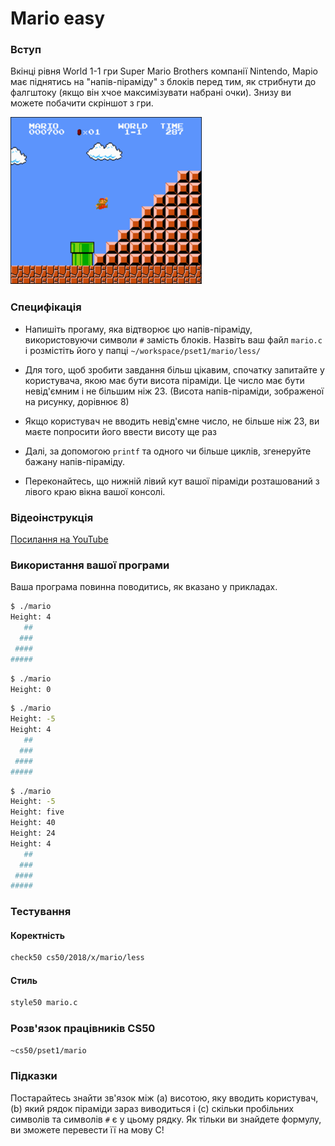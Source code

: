 # Mario easy

### Вступ

Вкінці рівня World 1-1 гри Super Mario Brothers компанії Nintendo, Маріо має піднятись на "напів-піраміду" з блоків перед тим, як
стрибнути до фалгштоку (якщо він хчое максимізувати набрані очки). Знизу ви можете побачити скріншот з гри.
 
![Sorry, image not found](../resources/mario-easy.png)

### Специфікація

* Напишіть прогаму, яка відтворює цю напів-піраміду, використовуючи символи `#` замість блоків. Назвіть ваш файл `mario.c` і розмістіть його у папці
`~/workspace/pset1/mario/less/`

* Для того, щоб зробити завдання більш цікавим, спочатку запитайте у користувача, якою має бути висота піраміди. Це число має бути невід'ємним
і не більшим ніж 23. (Висота напів-піраміди, зображеної на рисунку, дорівнює 8)

* Якщо користувач не вводить невід'ємне число, не більше ніж 23, ви маєте попросити його ввести висоту ще раз

* Далі, за допомогою `printf` та одного чи більше циклів, згенеруйте бажану напів-піраміду. 

* Переконайтесь, що нижній лівий кут вашої піраміди розташований з лівого краю вікна вашої консолі.

### Відеоінструкція

[Посилання на YouTube](https://www.youtube.com/watch?v=EGWRG5e1O2s)

### Використання вашої програми

Ваша програма повинна поводитись, як вказано у прикладах.

``` bash
$ ./mario
Height: 4
   ##
  ###
 ####
#####
```

``` bash
$ ./mario
Height: 0
```

``` bash
$ ./mario
Height: -5
Height: 4
   ##
  ###
 ####
#####
```

``` bash
$ ./mario
Height: -5
Height: five
Height: 40
Height: 24
Height: 4
   ##
  ###
 ####
#####
```

### Тестування

#### Коректність

``` bash
check50 cs50/2018/x/mario/less
```

#### Стиль

``` bash
style50 mario.c
```

### Розв'язок працівників CS50

``` bash
~cs50/pset1/mario
```

### Підказки

Постарайтесь знайти зв'язок між (a) висотою, яку вводить користувач, (b) який рядок піраміди зараз виводиться і (c) 
скільки пробільних символів та символів `#` є у цьому рядку. Як тільки ви знайдете формулу, ви зможете перевести її на мову
С!


